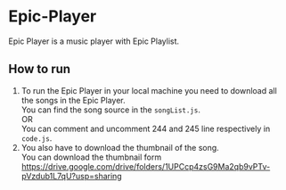# Epic-Player
Epic Player is a music player with Epic Playlist.

## How to run 
1. To run the Epic Player in your local machine you need to download all the songs in the Epic Player.\
You can find the song source in the `songList.js`.\
OR\
You can comment and uncomment 244 and 245 line respectively in `code.js`.
2. You also have to download the thumbnail of the song.\
You can download the thumbnail form https://drive.google.com/drive/folders/1UPCcp4zsG9Ma2qb9vPTv-pVzdub1L7qU?usp=sharing